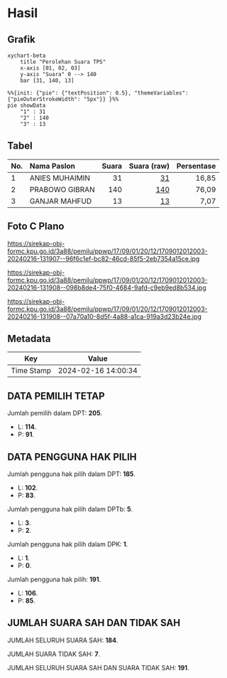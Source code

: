 # Hasil

## Grafik

```mermaid
xychart-beta
    title "Perolehan Suara TPS"
    x-axis [01, 02, 03]
    y-axis "Suara" 0 --> 140
    bar [31, 140, 13]
```

```mermaid
%%{init: {"pie": {"textPosition": 0.5}, "themeVariables": {"pieOuterStrokeWidth": "5px"}} }%%
pie showData
    "1" : 31
    "2" : 140
    "3" : 13
```

## Tabel

| No. | Nama Paslon    | Suara | Suara (raw) | Persentase |
|:--- |:-------------- | -----:| -----------:| ----------:|
| 1   | ANIES MUHAIMIN | 31    | [31][p-1]   | 16,85      |
| 2   | PRABOWO GIBRAN | 140   | [140][p-2]  | 76,09      |
| 3   | GANJAR MAHFUD  | 13    | [13][p-3]   | 7,07       |


[p-1]: https://github.com/gigit-pemilu/pemilu-2024-17-bengkulu/blob/main/pilpres/hitung-suara/sub/17-bengkulu/sub/09-bengkulu-tengah/sub/01-karang-tinggi/sub/2012-ujung-karang/sub/003-tps/sub/paslon-1.txt
[p-2]: https://github.com/gigit-pemilu/pemilu-2024-17-bengkulu/blob/main/pilpres/hitung-suara/sub/17-bengkulu/sub/09-bengkulu-tengah/sub/01-karang-tinggi/sub/2012-ujung-karang/sub/003-tps/sub/paslon-2.txt
[p-3]: https://github.com/gigit-pemilu/pemilu-2024-17-bengkulu/blob/main/pilpres/hitung-suara/sub/17-bengkulu/sub/09-bengkulu-tengah/sub/01-karang-tinggi/sub/2012-ujung-karang/sub/003-tps/sub/paslon-3.txt

## Foto C Plano

https://sirekap-obj-formc.kpu.go.id/3a88/pemilu/ppwp/17/09/01/20/12/1709012012003-20240216-131907--96f6c1ef-bc82-46cd-85f5-2eb7354a15ce.jpg

https://sirekap-obj-formc.kpu.go.id/3a88/pemilu/ppwp/17/09/01/20/12/1709012012003-20240216-131908--098b8de4-75f0-4684-9afd-c9eb9ed8b534.jpg

https://sirekap-obj-formc.kpu.go.id/3a88/pemilu/ppwp/17/09/01/20/12/1709012012003-20240216-131908--07a70a10-8d5f-4a88-a1ca-919a3d23b24e.jpg


## Metadata

| Key        | Value               |
| ---------- | ------------------- |
| Time Stamp | 2024-02-16 14:00:34 |


## DATA PEMILIH TETAP

Jumlah pemilih dalam DPT: **205**.
 * L: **114**.
 * P: **91**.

## DATA PENGGUNA HAK PILIH

Jumlah pengguna hak pilih dalam DPT: **185**.
 * L: **102**.
 * P: **83**.

Jumlah pengguna hak pilih dalam DPTb: **5**.
 * L: **3**.
 * P: **2**.

Jumlah pengguna hak pilih dalam DPK: **1**.
 * L: **1**.
 * P: **0**.

Jumlah pengguna hak pilih: **191**.
 * L: **106**.
 * P: **85**.

## JUMLAH SUARA SAH DAN TIDAK SAH

JUMLAH SELURUH SUARA SAH: **184**.

JUMLAH SUARA TIDAK SAH: **7**.

JUMLAH SELURUH SUARA SAH DAN SUARA TIDAK SAH: **191**.


